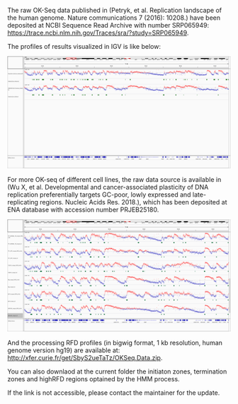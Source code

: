 The raw OK-Seq data published in (Petryk, et al. Replication landscape of the human genome. Nature communications 7 (2016): 10208.) have been deposited at NCBI Sequence Read Archive with number SRP065949: https://trace.ncbi.nlm.nih.gov/Traces/sra/?study=SRP065949.

The profiles of results visualized in IGV is like below:

![    Fig.1 1kb binsize RFD profiles for HeLa and GM06990 and the correspondaing initiation zones (IZs) by OKseqHMM. ](https://github.com/CL-CHEN-Lab/OK-Seq/blob/master/img/igv_snapshot_okseq_Hela_GM_fig2.png) 


For more OK-seq of different cell lines, the raw data source is available in (Wu X, et al. Developmental and cancer-associated plasticity of DNA replication preferentially targets GC-poor, lowly expressed and late-replicating regions. Nucleic Acids Res. 2018.), which has been deposited at ENA database with accession number PRJEB25180.

![    Fig.2 1kb binsize RFD profiles for different cell lines and the correspondaing initiation zones (IZs) by OKseqHMM. ](https://github.com/CL-CHEN-Lab/OK-Seq/blob/master/img/igv_snapshot_okseq_Xia_diff_cell_fig2.png) 


And the processing RFD profiles (in bigwig format, 1 kb resolution, human genome version hg19) are available at: http://xfer.curie.fr/get/SbyS2ueTaTz/OKSeq.Data.zip.

You can also downlaod at the current folder the initiaton zones, termination zones and highRFD regions optained by the HMM process.

If the link is not accessible, please contact the maintainer for the update.
